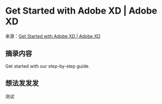 # Get Started with Adobe XD | Adobe XD
来源：[Get Started with Adobe XD | Adobe XD](https://www.adobe.com/products/xd/learn/get-started.html)

## 摘录内容

Get started with our step-by-step guide.

## 想法发发发

测试
